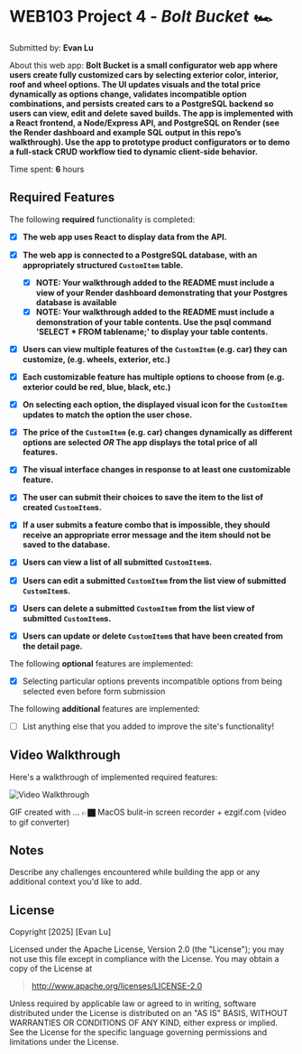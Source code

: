 # WEB103 Project 4 - *Bolt Bucket 🏎️*

Submitted by: **Evan Lu**

About this web app: **Bolt Bucket is a small configurator web app where users create fully customized cars by selecting exterior color, interior, roof and wheel options. The UI updates visuals and the total price dynamically as options change, validates incompatible option combinations, and persists created cars to a PostgreSQL backend so users can view, edit and delete saved builds. The app is implemented with a React frontend, a Node/Express API, and PostgreSQL on Render (see the Render dashboard and example SQL output in this repo’s walkthrough). Use the app to prototype product configurators or to demo a full-stack CRUD workflow tied to dynamic client-side behavior.**

Time spent: **6** hours

## Required Features

The following **required** functionality is completed:

- [X] **The web app uses React to display data from the API.**
- [X] **The web app is connected to a PostgreSQL database, with an appropriately structured `CustomItem` table.**
  - [X]  **NOTE: Your walkthrough added to the README must include a view of your Render dashboard demonstrating that your Postgres database is available**
  - [X]  **NOTE: Your walkthrough added to the README must include a demonstration of your table contents. Use the psql command 'SELECT * FROM tablename;' to display your table contents.**
- [X] **Users can view **multiple** features of the `CustomItem` (e.g. car) they can customize, (e.g. wheels, exterior, etc.)**
- [X] **Each customizable feature has multiple options to choose from (e.g. exterior could be red, blue, black, etc.)**
- [X] **On selecting each option, the displayed visual icon for the `CustomItem` updates to match the option the user chose.**
- [X] **The price of the `CustomItem` (e.g. car) changes dynamically as different options are selected *OR* The app displays the total price of all features.**
- [X] **The visual interface changes in response to at least one customizable feature.**
- [X] **The user can submit their choices to save the item to the list of created `CustomItem`s.**
- [X] **If a user submits a feature combo that is impossible, they should receive an appropriate error message and the item should not be saved to the database.**
- [X] **Users can view a list of all submitted `CustomItem`s.**
- [X] **Users can edit a submitted `CustomItem` from the list view of submitted `CustomItem`s.**
- [X] **Users can delete a submitted `CustomItem` from the list view of submitted `CustomItem`s.**
- [X] **Users can update or delete `CustomItem`s that have been created from the detail page.**


The following **optional** features are implemented:

- [X] Selecting particular options prevents incompatible options from being selected even before form submission

The following **additional** features are implemented:

- [ ] List anything else that you added to improve the site's functionality!

## Video Walkthrough

Here's a walkthrough of implemented required features:

<img src='boltbucket.gif' title='Video Walkthrough' width='' alt='Video Walkthrough' />

GIF created with ... 👉🏿 MacOS bulit-in screen recorder + ezgif.com (video to gif converter)

## Notes

Describe any challenges encountered while building the app or any additional context you'd like to add.

## License

Copyright [2025] [Evan Lu]

Licensed under the Apache License, Version 2.0 (the "License"); you may not use this file except in compliance with the License. You may obtain a copy of the License at

> http://www.apache.org/licenses/LICENSE-2.0

Unless required by applicable law or agreed to in writing, software distributed under the License is distributed on an "AS IS" BASIS, WITHOUT WARRANTIES OR CONDITIONS OF ANY KIND, either express or implied. See the License for the specific language governing permissions and limitations under the License.
